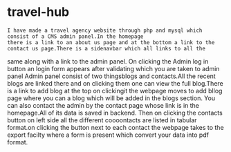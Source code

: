 # travel-hub
    I have made a travel agency website through php and mysql which consist of a CMS admin panel.In the homepage
    there is a link to an about us page and at the bottom a link to the contact us page.There is a sidenavbar which all links to all the 
same along with a link to the admin panel.
    On clicking the Admin log in button an login form appears after validating which you are taken to admin panel
    Admin panel consist of two thingsblogs and contacts.All the recent blogs are linked there and on clicking them
one can view the full blog.There is a link to add blog at the top on clickingit the webpage moves to add bllog page where
you can a blog which will be added in the blogs section.
     You can also contact the admin by the contact page whose link is in the homepage.All of its data is saved in backend.
Then on clicking the contacts button on left side all the different coooontacts are listed
in tabular format.on clicking the button next to each contact the webpage takes to the export facilty where a form is present which 
convert your data into pdf format.

